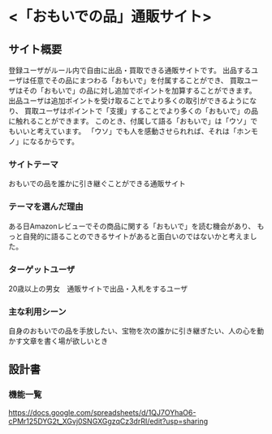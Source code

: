 # <「おもいでの品」通販サイト>

## サイト概要
登録ユーザがルール内で自由に出品・買取できる通販サイトです。
出品するユーザは任意でその品にまつわる「おもいで」を付属することができ、
買取ユーザはその「おもいで」の品に対し追加でポイントを加算することができます。
出品ユーザは追加ポイントを受け取ることでより多くの取引ができるようになり、
買取ユーザはポイントで「支援」することでより多くの「おもいで」の品に触れることができます。
このとき、付属して語る「おもいで」は「ウソ」でもいいと考えています。
「ウソ」でも人を感動させられれば、それは「ホンモノ」になるからです。

### サイトテーマ
おもいでの品を誰かに引き継ぐことができる通販サイト

### テーマを選んだ理由
ある日Amazonレビューでその商品に関する「おもいで」を読む機会があり、
もっと自発的に語ることのできるサイトがあると面白いのではないかと考えました。

### ターゲットユーザ
20歳以上の男女　通販サイトで出品・入札をするユーザ

### 主な利用シーン
自身のおもいでの品を手放したい、宝物を次の誰かに引き継ぎたい、人の心を動かす文章を書く場が欲しいとき

## 設計書

### 機能一覧
https://docs.google.com/spreadsheets/d/1QJ7OYhaO6-cPMr125DYG2t_XGvj0SNGXGgzqCz3drRI/edit?usp=sharing


